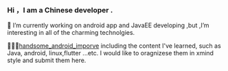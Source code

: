 ### Hi ，I am a Chinese developer .

🔭 I’m currently working on android app and JavaEE developing ,but ,I’m interesting in all of the charming technolgies.

🌱🌱🌱[handsome_android_imporve](https://github.com/flyWithWater/handsome_android_imporve)
     including the content I've learned, such as Java, android, linux,flutter ...etc. I would like to oragnizese them in xmind style and submit them here.

<!--
**flyWithWater/flyWithWater** is a ✨ _special_ ✨ repository because its `README.md` (this file) appears on your GitHub profile.

Here are some ideas to get you started:


- 🌱 I’m currently learning ...
- 👯 I’m looking to collaborate on ...
- 🤔 I’m looking for help with ...
- 💬 Ask me about ...
- 📫 How to reach me: ...
- 😄 Pronouns: ...
- ⚡ Fun fact: ...
-->
